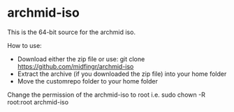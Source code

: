 # archmid-iso

This is the 64-bit source for the archmid iso.

How to use:
- Download either the zip file or use:  git clone https://github.com/midfingr/archmid-iso
- Extract the archive (if you downloaded the zip file) into your home folder
- Move the customrepo folder to your home folder

Change the permission of the archmid-iso to root
i.e. sudo chown -R root:root archmid-iso
